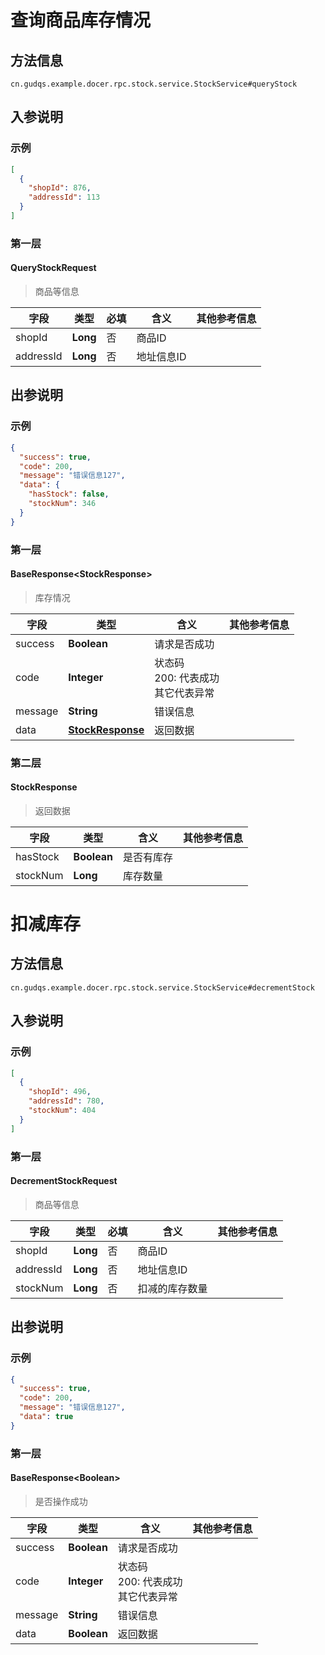 # 查询商品库存情况
## 方法信息
```
cn.gudqs.example.docer.rpc.stock.service.StockService#queryStock
```
## 入参说明
### 示例
```json
[
  {
    "shopId": 876,
    "addressId": 113
  }
]
```


### 第一层
#### QueryStockRequest
> 商品等信息

| **字段** | **类型** | **必填** | **含义** | **其他参考信息** |
| -------- | -------- | -------- | -------- | -------- |
| shopId | **Long** | 否 |  商品ID |  |
| addressId | **Long** | 否 |  地址信息ID |  |

## 出参说明
### 示例
```json
{
  "success": true,
  "code": 200,
  "message": "错误信息127",
  "data": {
    "hasStock": false,
    "stockNum": 346
  }
}
```


### 第一层
#### BaseResponse\<StockResponse\>
> 库存情况

| **字段** | **类型** | **含义** | **其他参考信息** |
| -------- | -------- | -------- | -------- |
| success | **Boolean** |  请求是否成功 |  |
| code | **Integer** |  状态码<br>200: 代表成功<br>其它代表异常 |  |
| message | **String** |  错误信息 |  |
| data | **[StockResponse](#StockResponse)** |  返回数据 |  |

### 第二层
#### StockResponse
> 返回数据

| **字段** | **类型** | **含义** | **其他参考信息** |
| -------- | -------- | -------- | -------- |
| hasStock | **Boolean** |  是否有库存 |  |
| stockNum | **Long** |  库存数量 |  |



# 扣减库存
## 方法信息
```
cn.gudqs.example.docer.rpc.stock.service.StockService#decrementStock
```
## 入参说明
### 示例
```json
[
  {
    "shopId": 496,
    "addressId": 780,
    "stockNum": 404
  }
]
```


### 第一层
#### DecrementStockRequest
> 商品等信息

| **字段** | **类型** | **必填** | **含义** | **其他参考信息** |
| -------- | -------- | -------- | -------- | -------- |
| shopId | **Long** | 否 |  商品ID |  |
| addressId | **Long** | 否 |  地址信息ID |  |
| stockNum | **Long** | 否 |  扣减的库存数量 |  |

## 出参说明
### 示例
```json
{
  "success": true,
  "code": 200,
  "message": "错误信息127",
  "data": true
}
```


### 第一层
#### BaseResponse\<Boolean\>
> 是否操作成功

| **字段** | **类型** | **含义** | **其他参考信息** |
| -------- | -------- | -------- | -------- |
| success | **Boolean** |  请求是否成功 |  |
| code | **Integer** |  状态码<br>200: 代表成功<br>其它代表异常 |  |
| message | **String** |  错误信息 |  |
| data | **Boolean** |  返回数据 |  |



